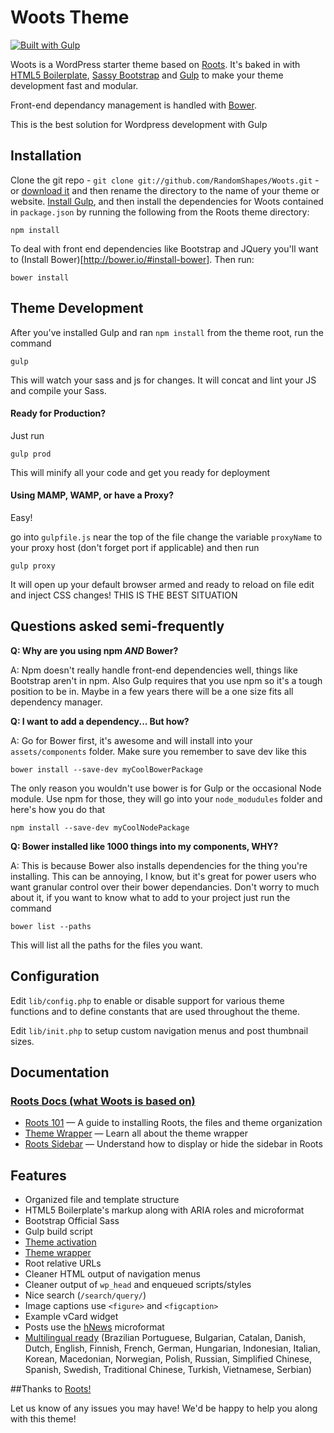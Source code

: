 # Woots Theme

[![Built with Gulp](http://img.shields.io/badge/Built%20With-Gulp-red.svg)](http://gulpjs.com/)

Woots is a WordPress starter theme based on [Roots](https://github.com/roots/roots). It's baked in with [HTML5 Boilerplate](http://html5boilerplate.com/), [Sassy Bootstrap](http://getbootstrap.com/) and [Gulp](http://gulpjs.com) to make your theme development fast and modular.

Front-end dependancy management is handled with [Bower](http://bower.io/).

This is the best solution for Wordpress development with Gulp


## Installation

Clone the git repo - `git clone git://github.com/RandomShapes/Woots.git` - or [download it](https://github.com/RandomShapes/Woots/archive/master.zip) and then rename the directory to the name of your theme or website. [Install Gulp](https://github.com/gulpjs/gulp/blob/master/docs/getting-started.md#getting-started), and then install the dependencies for Woots contained in `package.json` by running the following from the Roots theme directory:

```
npm install
```
To deal with front end dependencies like Bootstrap and JQuery you'll want to (Install Bower)[http://bower.io/#install-bower]. Then run:

```
bower install
```

## Theme Development

After you've installed Gulp and ran `npm install` from the theme root, run the command

```
gulp
```
This will watch your sass and js for changes. It will concat and lint your JS and compile your Sass.

#### Ready for Production?

Just run

```
gulp prod
``` 
This will minify all your code and get you ready for deployment

#### Using MAMP, WAMP, or have a Proxy?

Easy!

go into ```gulpfile.js``` near the top of the file change the variable ```proxyName``` to your proxy host (don't forget port if applicable) and then run

```
gulp proxy
```
It will open up your default browser armed and ready to reload on file edit and inject CSS changes! THIS IS THE BEST SITUATION

## Questions asked semi-frequently
**Q: Why are you using npm *AND* Bower?**

A: Npm doesn't really handle front-end dependencies well, things like Bootstrap aren't in npm. Also Gulp requires that you use npm so it's a tough position to be in. Maybe in a few years there will be a one size fits all dependency manager.

**Q: I want to add a dependency... But how?**

A: Go for Bower first, it's awesome and will install into your ```assets/components``` folder. Make sure you remember to save dev like this

```
bower install --save-dev myCoolBowerPackage
```
The only reason you wouldn't use bower is for Gulp or the occasional Node module. Use npm for those, they will go into your ```node_modudules``` folder and here's how you do that

```
npm install --save-dev myCoolNodePackage
```

**Q: Bower installed like 1000 things into my components, WHY?**

A: This is because Bower also installs dependencies for the thing you're installing. This can be annoying, I know, but it's great for power users who want granular control over their bower dependancies. Don't worry to much about it, if you want to know what to add to your project just run the command

```
bower list --paths
```

This will list all the paths for the files you want.

## Configuration

Edit `lib/config.php` to enable or disable support for various theme functions and to define constants that are used throughout the theme.

Edit `lib/init.php` to setup custom navigation menus and post thumbnail sizes.

## Documentation

### [Roots Docs (what Woots is based on)](http://roots.io/docs/)

* [Roots 101](http://roots.io/roots-101/) — A guide to installing Roots, the files and theme organization
* [Theme Wrapper](http://roots.io/an-introduction-to-the-roots-theme-wrapper/) — Learn all about the theme wrapper
* [Roots Sidebar](http://roots.io/the-roots-sidebar/) — Understand how to display or hide the sidebar in Roots


## Features

* Organized file and template structure
* HTML5 Boilerplate's markup along with ARIA roles and microformat
* Bootstrap Official Sass
* Gulp build script
* [Theme activation](http://roots.io/roots-101/#theme-activation)
* [Theme wrapper](http://roots.io/an-introduction-to-the-roots-theme-wrapper/)
* Root relative URLs
* Cleaner HTML output of navigation menus
* Cleaner output of `wp_head` and enqueued scripts/styles
* Nice search (`/search/query/`)
* Image captions use `<figure>` and `<figcaption>`
* Example vCard widget
* Posts use the [hNews](http://microformats.org/wiki/hnews) microformat
* [Multilingual ready](http://roots.io/wpml/) (Brazilian Portuguese, Bulgarian, Catalan, Danish, Dutch, English, Finnish, French, German, Hungarian, Indonesian, Italian, Korean, Macedonian, Norwegian, Polish, Russian, Simplified Chinese, Spanish, Swedish, Traditional Chinese, Turkish, Vietnamese, Serbian)

##Thanks to [Roots!](http://roots.io/)


Let us know of any issues you may have! We'd be happy to help you along with this theme!
